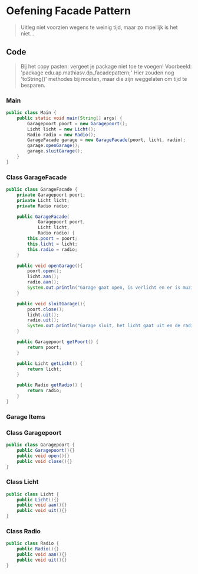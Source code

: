 # Oefening Facade Pattern

> Uitleg niet voorzien wegens te weinig tijd, maar zo moeilijk is het niet...

## Code

> Bij het copy pasten: vergeet je package niet toe te voegen!
> Voorbeeld: 'package edu.ap.mathiasv.dp_facadepattern;'
> Hier zouden nog 'toString()' methodes bij moeten, maar die zijn weggelaten om tijd te besparen.

### Main

```java
public class Main {
    public static void main(String[] args) {
        Garagepoort poort = new Garagepoort();
        Licht licht = new Licht();
        Radio radio = new Radio();
        GarageFacade garage = new GarageFacade(poort, licht, radio);
        garage.openGarage();
        garage.sluitGarage();
    }
}
```

### Class GarageFacade

```java
public class GarageFacade {
    private Garagepoort poort;
    private Licht licht;
    private Radio radio;

    public GarageFacade(
            Garagepoort poort,
            Licht licht,
            Radio radio) {
        this.poort = poort;
        this.licht = licht;
        this.radio = radio;
    }

    public void openGarage(){
        poort.open();
        licht.aan();
        radio.aan();
        System.out.println("Garage gaat open, is verlicht en er is muziek!");
    }

    public void sluitGarage(){
        poort.close();
        licht.uit();
        radio.uit();
        System.out.println("Garage sluit, het licht gaat uit en de radio wordt uitgeschakeld.");
    }

    public Garagepoort getPoort() {
        return poort;
    }

    public Licht getLicht() {
        return licht;
    }

    public Radio getRadio() {
        return radio;
    }
}
```

### Garage Items

### Class Garagepoort

```java
public class Garagepoort {
    public Garagepoort(){}
    public void open(){}
    public void close(){}
}
```

### Class Licht

```java
public class Licht {
    public Licht(){}
    public void aan(){}
    public void uit(){}
}
```

### Class Radio

```java
public class Radio {
    public Radio(){}
    public void aan(){}
    public void uit(){}
}
```
